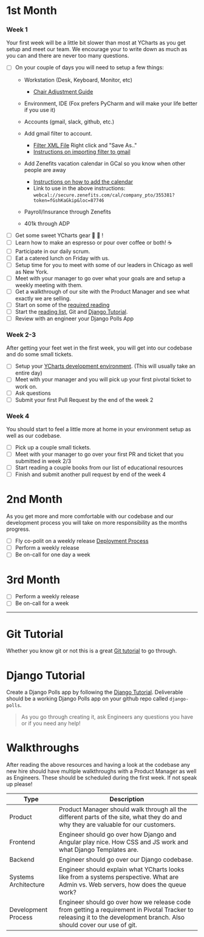 # 1st Month
### Week 1
Your first week will be a little bit slower than most at YCharts as you get setup and meet our team. We encourage your to write down as much as you can and there are never too many questions.

- [ ] On your couple of days you will need to setup a few things:
    * Workstation (Desk, Keyboard, Monitor, etc)
      * [Chair Adjustment Guide](http://www.hermanmiller.com/content/dam/hermanmiller/documents/user_information/aeron_chairs_user_adjustment_guide.pdf)
    * Environment, IDE (Fox prefers PyCharm and will make your life better if you use it)
    * Accounts (gmail, slack, github, etc.)
    * Add gmail filter to account.
      * [Filter XML File](https://gist.githubusercontent.com/KFoxder/8d2dd7a99bdcf1d9fac8917dd3460bc4/raw/9da9f1dca4188d9fbc6fb7595beba80316a49a93/ychartsMailFilters.xml) Right click and "Save As.."
      * [Instructions on importing filter to gmail](https://support.neocloud.com/hc/en-us/articles/202770030-How-to-Export-Import-Gmail-Filters)
    * Add Zenefits vacation calendar in GCal so you know when other people are away
      * [Instructions on how to add the calendar](https://help.zenefits.com/Time_Off/FAQs_About_Calendars_in_Zenefits/How_do_I_add_a_Zenefits_calendar_to_Google_Calendar%3F/)
      * Link to use in the above instructions: `webcal://secure.zenefits.com/cal/company_pto/355381?token=fGshKaGkip&loc=87746`

    * Payroll/Insurance through Zenefits
    * 401k through ADP
- [ ] Get some sweet YCharts gear 👕 📓 ! 
- [ ] Learn how to make an espresso or pour over coffee or both! ☕️ 
- [ ] Participate in our daily scrum.
- [ ] Eat a catered lunch on Friday with us.
- [ ] Setup time for you to meet with some of our leaders in Chicago as well as New York.
- [ ] Meet with your manager to go over what your goals are and setup a weekly meeting with them.
- [ ] Get a walkthrough of our site with the Product Manager and see what exactly we are selling.
- [ ] Start on some of the [required reading](https://github.com/ycharts/ycharts/wiki/Required-Reading-List)
- [ ] Start the [reading list](https://github.com/ycharts/ycharts/wiki/Required-Reading-List), Git and [Django Tutorial](https://github.com/ycharts/ycharts/wiki/Onboarding-for-New-Hires#django-tutorial).
- [ ] Review with an engineer your Django Polls App

### Week 2-3
After getting your feet wet in the first week, you will get into our codebase and do some small tickets.

- [ ] Setup your [YCharts development environment](https://github.com/ycharts/ycharts/wiki/Developer-Environment-Setup). (This will usually take an entire day)
- [ ] Meet with your manager and you will pick up your first pivotal ticket to work on.
- [ ] Ask questions
- [ ] Submit your first Pull Request by the end of the week 2

### Week 4
You should start to feel a little more at home in your environment setup as well as our codebase.

- [ ] Pick up a couple small tickets.
- [ ] Meet with your manager to go over your first PR and ticket that you submitted in week 2/3
- [ ] Start reading a couple books from our list of educational resources
- [ ] Finish and submit another pull request by end of the week 4

# 2nd Month
As you get more and more comfortable with our codebase and our development process you will take on more responsibility as the months progress.

- [ ] Fly co-polit on a weekly release [Deployment Process](https://github.com/ycharts/ycharts/wiki/Deployment-Procedures)
- [ ] Perform a weekly release
- [ ] Be on-call for one day a week

# 3rd Month

- [ ] Perform a weekly release
- [ ] Be on-call for a week

***

# Git Tutorial
Whether you know git or not this is a great [Git tutorial](http://learngitbranching.js.org/) to go through.


# Django Tutorial
Create a Django Polls app by following the [Django Tutorial](https://docs.djangoproject.com/en/1.8/intro/tutorial01/).
Deliverable should be a working Django Polls app on your github repo called `django-polls`. 

> As you go through creating it, ask Engineers any questions you have or if you need any help!



# Walkthroughs
After reading the above resources and having a look at the codebase any new hire should have multiple walkthroughs with a Product Manager as well as Engineers. These should be scheduled during the first week. If not speak up please!

| Type  | Description | 
| ------------- | ------------- |
| Product | Product Manager should walk through all the different parts of the site, what they do and why they are valuable for our customers. |
| Frontend | Engineer should go over how Django and Angular play nice. How CSS and JS work and what Django Templates are. | 
| Backend | Engineer should go over our Django codebase. | 
| Systems Architecture | Engineer should explain what YCharts looks like from a systems perspective. What are Admin vs. Web servers, how does the queue work? | 
| Development Process | Engineer should go over how we release code from getting a requirement in Pivotal Tracker to releasing it to the development branch. Also should cover our use of git. | 
